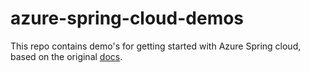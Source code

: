 # azure-spring-cloud-demos

This repo contains demo's for getting started with Azure Spring cloud, based on the original [docs](https://docs.microsoft.com/en-us/azure/spring-cloud/overview).

